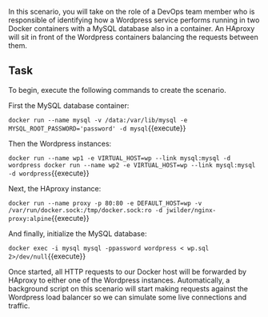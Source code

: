 In this scenario, you will take on the role of a DevOps team member who is responsible of identifying how a Wordpress service performs running in two Docker containers with a MySQL database also in a container. An HAproxy will sit in front of the Wordpress containers balancing the requests between them. 

## Task

To begin, execute the following commands to create the scenario.

First the MySQL database container:

`docker run --name mysql -v /data:/var/lib/mysql -e MYSQL_ROOT_PASSWORD='password' -d mysql`{{execute}}

Then the Wordpress instances:

`docker run --name wp1 -e VIRTUAL_HOST=wp --link mysql:mysql -d wordpress
docker run --name wp2 -e VIRTUAL_HOST=wp --link mysql:mysql -d wordpress`{{execute}}

Next, the HAproxy instance:

`docker run --name proxy -p 80:80 -e DEFAULT_HOST=wp -v /var/run/docker.sock:/tmp/docker.sock:ro -d jwilder/nginx-proxy:alpine`{{execute}}

And finally, initialize the MySQL database:

`docker exec -i mysql mysql -ppassword wordpress < wp.sql 2>/dev/null`{{execute}}

Once started, all HTTP requests to our Docker host will be forwarded by HAproxy to either one of the Wordpress instances. Automatically, a background script on this scenario will start making requests against the Wordpress load balancer so we can simulate some live connections and traffic.

